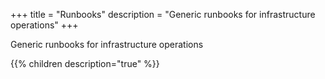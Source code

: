 +++
title = "Runbooks"
description = "Generic runbooks for infrastructure operations"
+++

Generic runbooks for infrastructure operations

{{% children description="true" %}}
